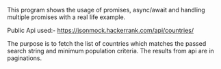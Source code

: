 This program shows the usage of promises, async/await and handling multiple promises with a real life example.

Public Api used:- 
https://jsonmock.hackerrank.com/api/countries/

The purpose is to fetch the list of countries which matches the passed search string and minimum population criteria.
The results from api are in paginations.

